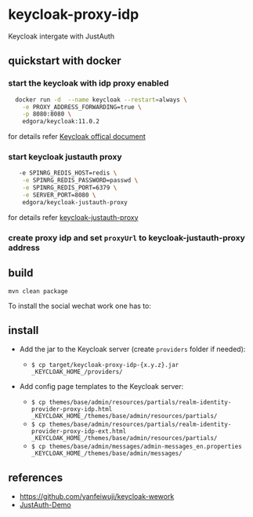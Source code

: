 # keycloak-proxy-idp

Keycloak intergate with JustAuth

## quickstart with docker

### start the keycloak with idp proxy enabled

```bash
  docker run -d  --name keycloak --restart=always \
    -e PROXY_ADDRESS_FORWARDING=true \
    -p 8080:8080 \
    edgora/keycloak:11.0.2
```

for details refer [Keycloak offical document](https://hub.docker.com/r/jboss/keycloak/) 

### start keycloak justauth proxy

```bash
   -e SPINRG_REDIS_HOST=redis \
    -e SPINRG_REDIS_PASSWORD=passwd \
    -e SPINRG_REDIS_PORT=6379 \
    -e SERVER_PORT=8080 \
    edgora/keycloak-justauth-proxy
```

for details refer [keycloak-justauth-proxy](https://github.com/EdgoraCN/keycloak-justauth-proxy.git)

### create proxy idp and set `proxyUrl` to keycloak-justauth-proxy address

## build

`mvn clean package`

To install the social wechat work one has to:

## install 

* Add the jar to the Keycloak server (create `providers` folder if needed):
  * `$ cp target/keycloak-proxy-idp-{x.y.z}.jar _KEYCLOAK_HOME_/providers/`

* Add config page templates to the Keycloak server:

  * `$ cp themes/base/admin/resources/partials/realm-identity-provider-proxy-idp.html _KEYCLOAK_HOME_/themes/base/admin/resources/partials/`
  * `$ cp themes/base/admin/resources/partials/realm-identity-provider-proxy-idp-ext.html _KEYCLOAK_HOME_/themes/base/admin/resources/partials/`
  * `$ cp themes/base/admin/messages/admin-messages_en.properties _KEYCLOAK_HOME_/themes/base/admin/messages/`

## references

* https://github.com/yanfeiwuji/keycloak-wework
* [JustAuth-Demo](https://github.com/justauth/JustAuth-demo)


